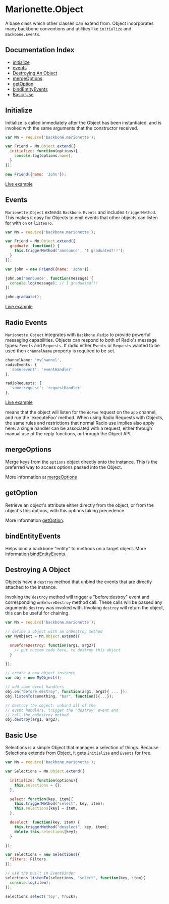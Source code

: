 # Marionette.Object

A base class which other classes can extend from.
Object incorporates many backbone conventions and utilities
like `initialize` and `Backbone.Events`.

## Documentation Index

* [initialize](#initialize)
* [events](#events)
* [Destroying An Object](#destroying-a-object)
* [mergeOptions](#mergeoptions)
* [getOption](#getoption)
* [bindEntityEvents](#bindentityevents)
* [Basic Use](#basic-use)


## Initialize
Initialize is called immediately after the Object has been instantiated,
and is invoked with the same arguments that the constructor received.


```javascript
var Mn = require('backbone.marionette');

var Friend = Mn.Object.extend({
  initialize: function(options){
    console.log(options.name);
  }
});

new Friend({name: 'John'});
```

[Live example](https://jsfiddle.net/marionettejs/1ytrwyog/)


## Events
`Marionette.Object` extends `Backbone.Events` and includes `triggerMethod`.
This makes it easy for Objects to emit events that other objects can listen for
with `on` or `listenTo`.

```javascript
var Mn = require('backbone.marionette');

var Friend = Mn.Object.extend({
  graduate: function() {
    this.triggerMethod('announce', 'I graduated!!!');
  }
});

var john = new Friend({name: 'John'});

john.on('announce', function(message) {
  console.log(message); // I graduated!!!
})

john.graduate();
```

[Live example](https://jsfiddle.net/marionettejs/cd0dodwr/)

## Radio Events
`Marionette.Object` integrates with `Backbone.Radio` to provide powerful messaging capabilities.
Objects can respond to both of Radio's message types: `Events` and `Requests`.
If radio either `Events` or `Requests` wanted to be used then `channelName` property is required to be set.

```javascript
channelName: 'myChannel',
radioEvents: {
  'some:event': 'eventHandler'
},

radioRequests: {
  'some:request': 'requestHandler'
},
```

[Live example](https://jsfiddle.net/marionettejs/3seo87o1/)

means that the object will listen for the `doFoo` request on the `app` channel, and run the 'executeFoo' method.  When using Radio Requests with Objects, the same rules and restrictions that normal Radio use implies also apply here: a single handler can be associated with a request, either through manual use of the reply functions, or through the Object API.

## mergeOptions
Merge keys from the `options` object directly onto the instance. This is the preferred way to access options
passed into the Object.

More information at [mergeOptions](./marionette.functions.md#marionettemergeoptions)

## getOption
Retrieve an object's attribute either directly from the object, or from the object's this.options, with this.options taking precedence.

More information [getOption](./marionette.functions.md#marionettegetoption).

## bindEntityEvents
Helps bind a backbone "entity" to methods on a target object. More information [bindEntityEvents](./marionette.functions.md#marionettebindentityevents).

## Destroying A Object

Objects have a `destroy` method that unbind the events that are directly attached to the
instance.

Invoking the `destroy` method will trigger a "before:destroy" event and corresponding
`onBeforeDestroy` method call. These calls will be passed any arguments `destroy`
was invoked with. Invoking `destroy` will return the object, this can be useful for chaining.

```javascript
var Mn = require('backbone.marionette');

// define a object with an onDestroy method
var MyObject = Mn.Object.extend({

  onBeforeDestroy: function(arg1, arg2){
    // put custom code here, to destroy this object
  }

});

// create a new object instance
var obj = new MyObject();

// add some event handlers
obj.on("before:destroy", function(arg1, arg2){ ... });
obj.listenTo(something, "bar", function(){...});

// destroy the object: unbind all of the
// event handlers, trigger the "destroy" event and
// call the onDestroy method
obj.destroy(arg1, arg2);
```


## Basic Use

Selections is a simple Object that manages a selection of things.
Because Selections extends from Object, it gets `initialize` and `Events`
for free.

```javascript
var Mn = require('backbone.marionette');

var Selections = Mn.Object.extend({

  initialize: function(options){
    this.selections = {};
  },

  select: function(key, item){
    this.triggerMethod("select", key, item);
    this.selections[key] = item;
  },

  deselect: function(key, item) {
    this.triggerMethod("deselect", key, item);
    delete this.selections[key];
  }

});

var selections = new Selections({
  filters: Filters
});

// use the built in EventBinder
selections.listenTo(selections, "select", function(key, item){
  console.log(item);
});

selections.select('toy', Truck);
```
